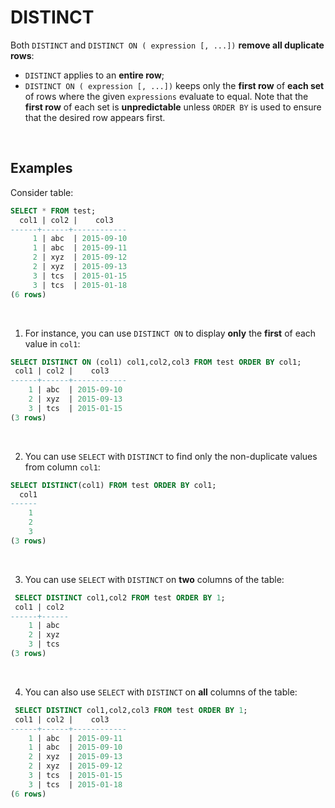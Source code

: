 # DISTINCT
Both `DISTINCT` and `DISTINCT ON ( expression [, ...])` **remove all duplicate rows**:
- `DISTINCT` applies to an **entire row**;
- `DISTINCT ON ( expression [, ...])` keeps only the **first row** of **each set** of rows where the given `expressions` evaluate to equal. Note that the **first row** of each set is **unpredictable** unless `ORDER BY` is used to ensure that the desired row appears first.

<br>

## Examples
Consider table:
```sql
SELECT * FROM test;
  col1 | col2 |    col3    
------+------+------------
     1 | abc  | 2015-09-10
     1 | abc  | 2015-09-11
     2 | xyz  | 2015-09-12
     2 | xyz  | 2015-09-13
     3 | tcs  | 2015-01-15
     3 | tcs  | 2015-01-18
(6 rows)
```

<br>

1. For instance, you can use `DISTINCT ON` to display **only** the **first** of each value in `col1`:
```sql
SELECT DISTINCT ON (col1) col1,col2,col3 FROM test ORDER BY col1;
 col1 | col2 |    col3    
------+------+------------
    1 | abc  | 2015-09-10
    2 | xyz  | 2015-09-13
    3 | tcs  | 2015-01-15
(3 rows)
```

<br>

2. You can use `SELECT` with `DISTINCT` to find only the non-duplicate values from column `col1`:
```sql
SELECT DISTINCT(col1) FROM test ORDER BY col1;
  col1 
------
    1
    2
    3
(3 rows)
```

<br>

3. You can use `SELECT` with `DISTINCT` on **two** columns of the table:
```sql
 SELECT DISTINCT col1,col2 FROM test ORDER BY 1;
 col1 | col2 
------+------
    1 | abc
    2 | xyz
    3 | tcs
(3 rows)
```

<br>

4. You can also use `SELECT` with `DISTINCT` on **all** columns of the table:
```sql
 SELECT DISTINCT col1,col2,col3 FROM test ORDER BY 1;
 col1 | col2 |    col3    
------+------+------------
    1 | abc  | 2015-09-11
    1 | abc  | 2015-09-10
    2 | xyz  | 2015-09-13
    2 | xyz  | 2015-09-12
    3 | tcs  | 2015-01-15
    3 | tcs  | 2015-01-18
(6 rows)
```
